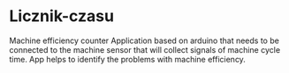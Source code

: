 # Licznik-czasu
Machine efficiency counter
Application based on arduino that needs to be connected to the machine sensor that will collect signals of machine cycle time.
App helps to identify the problems with machine efficiency.
